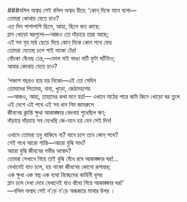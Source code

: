###বলিল অশ্বত্থ সেই
বলিল অশ্বত্থ ধীরে: ‘কোন্‌ দিকে যাবে বলো—  
তোমরা কোথায় যেতে চাও?  
এত দিন পাশাপাশি ছিলে, আহা, ছিলে কত কাছে:  
ম্লান খোড়ো ঘরগুলো—আজও তো দাঁড়ায়ে তারা আছে;  
এই সব গৃহ মাঠ ছেড়ে দিয়ে কোন্‌ দিকে কোন পথে ফের  
তোমরা যেতেছ চলে পাই নাকো টের!  
বোঁচকা বেঁধেছ ঢের,—ভোল নাই ভাঙা বাটি ফুটা ঘটিটাও;  
আবার কোথায় যেতে চাও?  

‘পঞ্চাশ বছরও হায় হয় নিকো—এই তো সেদিন  
তোমাদের পিতামহ, বাবা, খুড়ো, জেঠামহাশয়  
—আজও, আহা, তাহাদের কথা মনে হয়!—
এখানে মাঠের পারে জমি কিনে খোড়ো ঘর তুলে   
এই দেশে এই পথে এই সব ধান নিম জামরুলে  
জীবনের ক্লান্তি ক্ষুধা আকাঙ্ক্ষার বেদনায় শুধেছিল ঋণ;  
দাঁড়ায়ে দাঁড়ায়ে সব দেখেছি জে-মনে হয় যেন সেই দিন!  

এখানে তোমরা তবু থাকিবে না? যাবে চলে তবে কোন্‌ পথে?  
সেই পথে আরো শান্তি—আরো বুঝি সাধ?  
আরো বুঝি জীবনের গভীর আস্বাদ?  
তোমরা সেখানে গিয়ে তাই বুঝি বেঁধে রবে আকাঙ্ক্ষার ঘর!...  
যেখানেই যাও চলে, হয় নাকো জীবনের কোনো রূপান্তর;  
এক ক্ষুধা এক স্বপ্ন এক ব্যথা বিচ্ছেদের কাহিনী ধূসর  
ম্লান চলে দেখা দেবে যেখানেই যাও বাঁধো গিয়ে আকাঙ্ক্ষার ঘর!’  
—বলিল অশ্বত্থ সেই ন’ড়ে  ন’ড়ে অন্ধকারে মাথার উপর ।  


